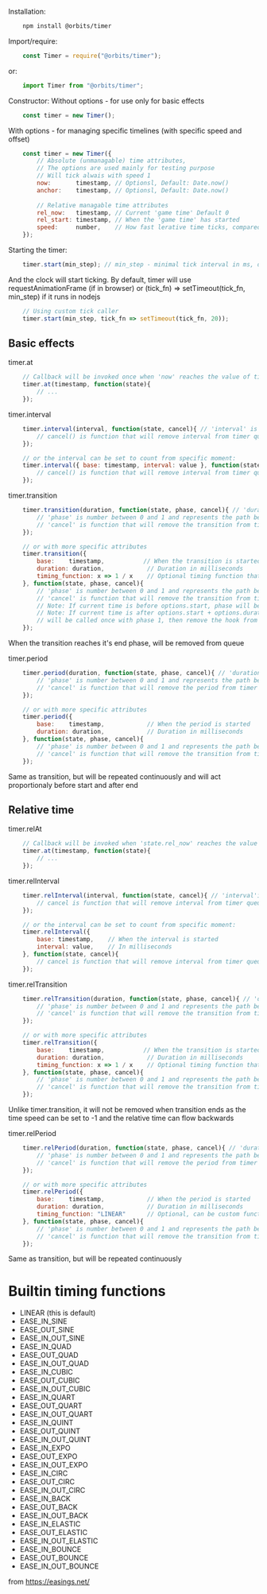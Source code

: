 
Installation:
```bash
	npm install @orbits/timer
```



Import/require:
```javascript
	const Timer = require("@orbits/timer");
```
or:
```javascript
	import Timer from "@orbits/timer";
```


Constructor:
Without options - for use only for basic effects
```javascript
	const timer = new Timer();
```


With options - for managing specific timelines (with specific speed and offset)
```javascript
	const timer = new Timer({
		// Absolute (unmanagable) time attributes,
		// The options are used mainly for testing purpose
		// Will tick alwais with speed 1
		now:       timestamp, // Optionsl, Default: Date.now()
		anchor:    timestamp, // Optionsl, Default: Date.now()
		
		// Relative managable time attributes
		rel_now:   timestamp, // Current 'game time' Default 0
		rel_start: timestamp, // When the 'game time' has started
		speed:     number,    // How fast lerative time ticks, compared to absolute time
	});
```


Starting the timer:
```javascript
	timer.start(min_step); // min_step - minimal tick interval in ms, default - 40
```
And the clock will start ticking.
By default, timer will use requestAnimationFrame (if in browser)
or (tick_fn) => setTimeout(tick_fn, min_step) if it runs in nodejs

```javascript
	// Using custom tick caller
	timer.start(min_step, tick_fn => setTimeout(tick_fn, 20));
```



## Basic effects
timer.at
```javascript
	// Callback will be invoked once when 'now' reaches the value of timestamp
	timer.at(timestamp, function(state){
		// ...
	});
```

timer.interval
```javascript
	timer.interval(interval, function(state, cancel){ // 'interval' is in milliseconds
		// cancel() is function that will remove interval from timer queue
	});

	// or the interval can be set to count from specific moment:
	timer.interval({ base: timestamp, interval: value }, function(state, cancel){ // 'value'is in milliseconds
		// cancel() is function that will remove interval from timer queue
	});
```




timer.transition
```javascript
	timer.transition(duration, function(state, phase, cancel){ // 'duration'is in milliseconds
		// 'phase' is number between 0 and 1 and represents the path between begin and end of the transition
		// 'cancel' is function that will remove the transition from timer queue
	});

	// or with more specific attributes 
	timer.transition({
		base:    timestamp,           // When the transition is started
		duration: duration,            // Duration in milliseconds
		timing_function: x => 1 / x    // Optional timing function that will modify value of phase
	}, function(state, phase, cancel){
		// 'phase' is number between 0 and 1 and represents the path between begin and end of the transition
		// 'cancel' is function that will remove the transition from timer queue
		// Note: If current time is before options.start, phase will be always 0
		// Note: If current time is after options.start + options.duration,
		// will be called once with phase 1, then remove the hook from queue
	});
```
When the transition reaches it's end phase, will be removed from queue


timer.period
```javascript
	timer.period(duration, function(state, phase, cancel){ // 'duration'is in milliseconds
		// 'phase' is number between 0 and 1 and represents the path between begin and end of the transition
		// 'cancel' is function that will remove the period from timer queue
	});

	// or with more specific attributes 
	timer.period({
		base:    timestamp,            // When the period is started
		duration: duration,            // Duration in milliseconds
	}, function(state, phase, cancel){
		// 'phase' is number between 0 and 1 and represents the path between begin and end of the transition
		// 'cancel' is function that will remove the transition from timer queue
	});
```
Same as transition, but will be repeated continuously and will act proportionaly
before start and after end




## Relative time

timer.relAt
```javascript
	// Callback will be invoked when 'state.rel_now' reaches the value of timestamp
	timer.at(timestamp, function(state){
		// ...
	});
```


timer.relInterval
```javascript
	timer.relInterval(interval, function(state, cancel){ // 'interval'is in milliseconds
		// cancel is function that will remove interval from timer queue
	});

	// or the interval can be set to count from specific moment:
	timer.relInterval({
		base: timestamp,	// When the interval is started
		interval: value,    // In milliseconds
	}, function(state, cancel){
		// cancel is function that will remove interval from timer queue
	});
```


timer.relTransition
```javascript
	timer.relTransition(duration, function(state, phase, cancel){ // 'duration'is in milliseconds
		// 'phase' is number between 0 and 1 and represents the path between begin and end of the transition
		// 'cancel' is function that will remove the transition from timer queue
	});

	// or with more specific attributes 
	timer.relTransition({
		base:    timestamp,           // When the transition is started, default is current rel_now
		duration: duration,            // Duration in milliseconds
		timing_function: x => 1 / x    // Optional timing function that will modify value of phase or name of one of built-in functions
	}, function(state, phase, cancel){
		// 'phase' is number between 0 and 1 and represents the path between begin and end of the transition
		// 'cancel' is function that will remove the transition from timer queue
	});
```
Unlike timer.transition, it will not be removed when transition ends as the time speed 
can be set to -1 and the relative time can flow backwards


timer.relPeriod
```javascript
	timer.relPeriod(duration, function(state, phase, cancel){ // 'duration'is in milliseconds
		// 'phase' is number between 0 and 1 and represents the path between begin and end of the transition
		// 'cancel' is function that will remove the period from timer queue
	});

	// or with more specific attributes 
	timer.relPeriod({
		base:    timestamp,            // When the period is started
		duration: duration,            // Duration in milliseconds
		timing_function: "LINEAR"      // Optional, can be custom function, default 'LINEAR'
	}, function(state, phase, cancel){
		// 'phase' is number between 0 and 1 and represents the path between begin and end of the transition
		// 'cancel' is function that will remove the transition from timer queue
	});
```
Same as transition, but will be repeated continuously


# Builtin timing functions
 - LINEAR (this is default)
 - EASE_IN_SINE
 - EASE_OUT_SINE
 - EASE_IN_OUT_SINE
 - EASE_IN_QUAD
 - EASE_OUT_QUAD
 - EASE_IN_OUT_QUAD
 - EASE_IN_CUBIC
 - EASE_OUT_CUBIC
 - EASE_IN_OUT_CUBIC
 - EASE_IN_QUART
 - EASE_OUT_QUART
 - EASE_IN_OUT_QUART
 - EASE_IN_QUINT
 - EASE_OUT_QUINT
 - EASE_IN_OUT_QUINT
 - EASE_IN_EXPO
 - EASE_OUT_EXPO
 - EASE_IN_OUT_EXPO
 - EASE_IN_CIRC
 - EASE_OUT_CIRC
 - EASE_IN_OUT_CIRC
 - EASE_IN_BACK
 - EASE_OUT_BACK
 - EASE_IN_OUT_BACK
 - EASE_IN_ELASTIC
 - EASE_OUT_ELASTIC
 - EASE_IN_OUT_ELASTIC
 - EASE_IN_BOUNCE
 - EASE_OUT_BOUNCE
 - EASE_IN_OUT_BOUNCE


from https://easings.net/